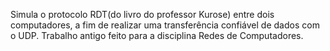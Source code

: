 Simula o protocolo RDT(do livro do professor Kurose) entre dois computadores, a fim de realizar uma transferência confiável de dados com o UDP. Trabalho antigo feito para a disciplina Redes de Computadores.